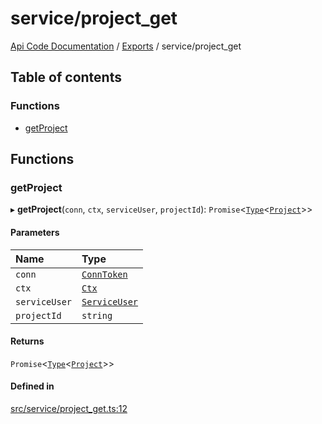 # service/project\_get
 
[Api Code Documentation](../README.md) / [Exports](../modules.md) / service/project\_get

## Table of contents

### Functions

- [getProject](service_project_get.md#getproject)

## Functions

### getProject

▸ **getProject**(`conn`, `ctx`, `serviceUser`, `projectId`): `Promise`\<[`Type`](result.md#type)\<[`Project`](../interfaces/service_domain_workflow_project.Project.md)\>\>

#### Parameters

| Name | Type |
| :------ | :------ |
| `conn` | [`ConnToken`](service_conn.md#conntoken) |
| `ctx` | [`Ctx`](../interfaces/lib_ctx.Ctx.md) |
| `serviceUser` | [`ServiceUser`](../interfaces/service_domain_organization_service_user.ServiceUser.md) |
| `projectId` | `string` |

#### Returns

`Promise`\<[`Type`](result.md#type)\<[`Project`](../interfaces/service_domain_workflow_project.Project.md)\>\>

#### Defined in

[src/service/project_get.ts:12](https://github.com/openkfw/TruBudget/blob/d07ad94/api/src/service/project_get.ts#L12)
